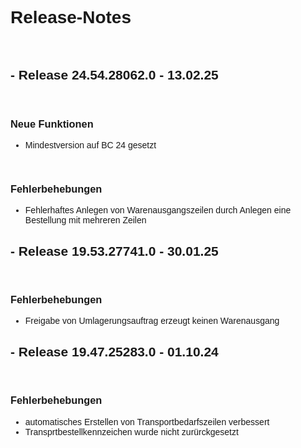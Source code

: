 <style>
body {
    font-family: "Century Gothic", "CenturyGothic", "AppleGothic", sans-serif;
}

@media print {
    .no-print {
        display: none !important;
    }
}

[//]: <> (
    ## Release 24.54.28062.0

<br>

### Neue Funktionen

<br>

### Anpassung bestehender Funktionen

<br>

### Fehlerbehebungen
)

</style>

<div class="no-print">

# Release-Notes

<br>

## - Release 24.54.28062.0 - 13.02.25

<br>

### Neue Funktionen

- Mindestversion auf BC 24 gesetzt

<br>

### Fehlerbehebungen

- Fehlerhaftes Anlegen von Warenausgangszeilen durch Anlegen eine Bestellung mit mehreren Zeilen

## - Release 19.53.27741.0 - 30.01.25

<br>

### Fehlerbehebungen

- Freigabe von Umlagerungsauftrag erzeugt keinen Warenausgang

## - Release 19.47.25283.0 - 01.10.24

<br>

### Fehlerbehebungen

- automatisches Erstellen von Transportbedarfszeilen verbessert
- Transprtbestellkennzeichen wurde nicht zurürckgesetzt

</div>